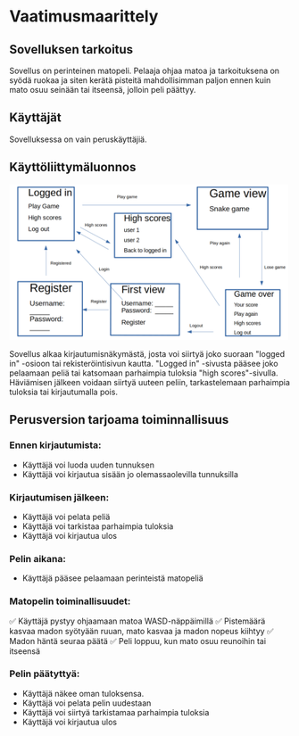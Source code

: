 # Vaatimusmaarittely

## Sovelluksen tarkoitus

Sovellus on perinteinen matopeli. Pelaaja ohjaa matoa ja tarkoituksena on syödä ruokaa ja siten kerätä pisteitä mahdollisimman paljon ennen kuin mato osuu seinään tai itseensä, jolloin peli päättyy.

## Käyttäjät

Sovelluksessa on vain peruskäyttäjiä. 

## Käyttöliittymäluonnos

<img src="https://github.com/limi96/ot-harjoitustyo/blob/master/dokumentaatio/kuvat/kayttoliittymaluonnos.png" width="500">

Sovellus alkaa kirjautumisnäkymästä, josta voi siirtyä joko suoraan "logged in" -osioon tai rekisteröintisivun kautta. "Logged in" -sivusta pääsee joko pelaamaan peliä tai katsomaan parhaimpia tuloksia "high scores"-sivulla. Häviämisen jälkeen voidaan siirtyä uuteen peliin, tarkastelemaan parhaimpia tuloksia tai kirjautumalla pois. 


## Perusversion tarjoama toiminnallisuus

### Ennen kirjautumista:

- Käyttäjä voi luoda uuden tunnuksen
- Käyttäjä voi kirjautua sisään jo olemassaolevilla tunnuksilla

### Kirjautumisen jälkeen:

- Käyttäjä voi pelata peliä
- Käyttäjä voi tarkistaa parhaimpia tuloksia
- Käyttäjä voi kirjautua ulos

### Pelin aikana: 

- Käyttäjä pääsee pelaamaan perinteistä matopeliä

### Matopelin toiminallisuudet:

:white_check_mark: Käyttäjä pystyy ohjaamaan matoa WASD-näppäimillä
:white_check_mark: Pistemäärä kasvaa madon syötyään ruuan, mato kasvaa ja madon nopeus kiihtyy
:white_check_mark: Madon häntä seuraa päätä
:white_check_mark: Peli loppuu, kun mato osuu reunoihin tai itseensä 

### Pelin päätyttyä: 

- Käyttäjä näkee oman tuloksensa. 
- Käyttäjä voi pelata pelin uudestaan
- Käyttäjä voi siirtyä tarkistamaa parhaimpia tuloksia
- Käyttäjä voi kirjautua ulos
